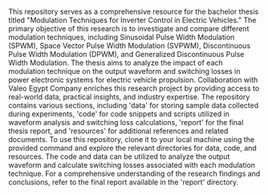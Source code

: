This repository serves as a comprehensive resource for the bachelor thesis titled "Modulation Techniques for Inverter Control in Electric Vehicles." The primary objective of this research is to investigate and compare different modulation techniques, including Sinusoidal Pulse Width Modulation (SPWM), Space Vector Pulse Width Modulation (SVPWM), Discontinuous Pulse Width Modulation (DPWM), and Generalized Discontinuous Pulse Width Modulation. The thesis aims to analyze the impact of each modulation technique on the output waveform and switching losses in power electronic systems for electric vehicle propulsion.
Collaboration with Valeo Egypt Company enriches this research project by providing access to real-world data, practical insights, and industry expertise. The repository contains various sections, including 'data' for storing sample data collected during experiments, 'code' for code snippets and scripts utilized in waveform analysis and switching loss calculations, 'report' for the final thesis report, and 'resources' for additional references and related documents.
To use this repository, clone it to your local machine using the provided command and explore the relevant directories for data, code, and resources. The code and data can be utilized to analyze the output waveform and calculate switching losses associated with each modulation technique. For a comprehensive understanding of the research findings and conclusions, refer to the final report available in the 'report' directory.

